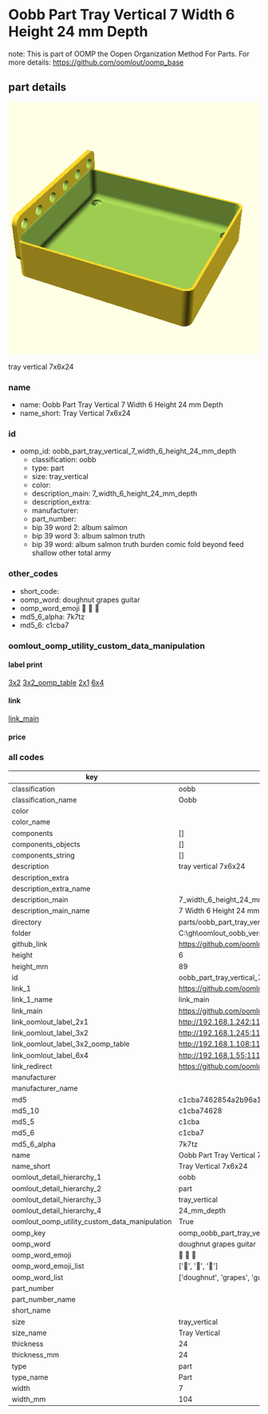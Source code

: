 # Oobb Part Tray Vertical 7 Width 6 Height 24 mm Depth  

note: This is part of OOMP the Oopen Organization Method For Parts. For more details: https://github.com/oomlout/oomp_base

##  part details
  

[![](3dpr.png)](3dpr.png)

tray vertical 7x6x24



### name
* name: Oobb Part Tray Vertical 7 Width 6 Height 24 mm Depth
* name_short: Tray Vertical 7x6x24 
### id
* oomp_id: oobb_part_tray_vertical_7_width_6_height_24_mm_depth
  * classification: oobb
  * type: part
  * size: tray_vertical
  * color: 
  * description_main: 7_width_6_height_24_mm_depth
  * description_extra: 
  * manufacturer: 
  * part_number: 
  * bip 39 word 2: album salmon
  * bip 39 word 3: album salmon truth
  * bip 39 word: album salmon truth burden comic fold beyond feed shallow other total army

### other_codes
* short_code: 
* oomp_word: doughnut grapes guitar
* oomp_word_emoji :doughnut: :grapes: :guitar:
* md5_6_alpha: 7k7tz
* md5_6: c1cba7






### oomlout_oomp_utility_custom_data_manipulation
#### label print
[3x2](http://192.168.1.245:1112/?label=oomp%207k7tz)
[3x2_oomp_table](http://192.168.1.108:1112/?label=oomp%207k7tz)
[2x1](http://192.168.1.242:1112/?label=oomp%207k7tz)
[6x4](http://192.168.1.55:1112/?label=oomp%207k7tz)    

#### link

[link_main](https://github.com/oomlout/oomlout_oobb_version_4_generated_parts/tree/main/navigation_oomp/oobb/part/tray_vertical/7_width_6_height_24_mm_depth/part)                              

#### price







### all codes 
| key | value |  
| --- | --- |  
| classification | oobb |  
| classification_name | Oobb |  
| color |  |  
| color_name |  |  
| components | [] |  
| components_objects | [] |  
| components_string | [] |  
| description | tray vertical 7x6x24 |  
| description_extra |  |  
| description_extra_name |  |  
| description_main | 7_width_6_height_24_mm_depth |  
| description_main_name | 7 Width 6 Height 24 mm Depth |  
| directory | parts/oobb_part_tray_vertical_7_width_6_height_24_mm_depth |  
| folder | C:\gh\oomlout_oobb_version_4_generated_parts\parts\oobb_part_tray_vertical_7_width_6_height_24_mm_depth |  
| github_link | https://github.com/oomlout/oomlout_oomp_part_src/tree/main/parts/oobb_part_tray_vertical_7_width_6_height_24_mm_depth |  
| height | 6 |  
| height_mm | 89 |  
| id | oobb_part_tray_vertical_7_width_6_height_24_mm_depth |  
| link_1 | https://github.com/oomlout/oomlout_oobb_version_4_generated_parts/tree/main/navigation_oomp/oobb/part/tray_vertical/7_width_6_height_24_mm_depth/part |  
| link_1_name | link_main |  
| link_main | https://github.com/oomlout/oomlout_oobb_version_4_generated_parts/tree/main/navigation_oomp/oobb/part/tray_vertical/7_width_6_height_24_mm_depth/part |  
| link_oomlout_label_2x1 | http://192.168.1.242:1112/?label=oomp%207k7tz |  
| link_oomlout_label_3x2 | http://192.168.1.245:1112/?label=oomp%207k7tz |  
| link_oomlout_label_3x2_oomp_table | http://192.168.1.108:1112/?label=oomp%207k7tz |  
| link_oomlout_label_6x4 | http://192.168.1.55:1112/?label=oomp%207k7tz |  
| link_redirect | https://github.com/oomlout/oomlout_oobb_version_4_generated_parts/tree/main/parts/oobb_tray_vertical_07_06_24 |  
| manufacturer |  |  
| manufacturer_name |  |  
| md5 | c1cba7462854a2b96a1721e9d3af982f |  
| md5_10 | c1cba74628 |  
| md5_5 | c1cba |  
| md5_6 | c1cba7 |  
| md5_6_alpha | 7k7tz |  
| name | Oobb Part Tray Vertical 7 Width 6 Height 24 mm Depth |  
| name_short | Tray Vertical 7x6x24  |  
| oomlout_detail_hierarchy_1 | oobb |  
| oomlout_detail_hierarchy_2 | part |  
| oomlout_detail_hierarchy_3 | tray_vertical |  
| oomlout_detail_hierarchy_4 | 24_mm_depth |  
| oomlout_oomp_utility_custom_data_manipulation | True |  
| oomp_key | oomp_oobb_part_tray_vertical_7_width_6_height_24_mm_depth |  
| oomp_word | doughnut grapes guitar |  
| oomp_word_emoji | :doughnut: :grapes: :guitar: |  
| oomp_word_emoji_list | [':doughnut:', ':grapes:', ':guitar:'] |  
| oomp_word_list | ['doughnut', 'grapes', 'guitar'] |  
| part_number |  |  
| part_number_name |  |  
| short_name |  |  
| size | tray_vertical |  
| size_name | Tray Vertical |  
| thickness | 24 |  
| thickness_mm | 24 |  
| type | part |  
| type_name | Part |  
| width | 7 |  
| width_mm | 104 |  
